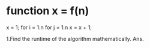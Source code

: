 # function x = f(n)
x = 1;
for i = 1:n
for j = 1:n
x = x + 1;

1.Find the runtime of the algorithm mathematically.
Ans.
